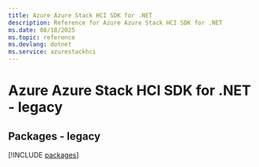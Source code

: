 ```yaml
---
title: Azure Azure Stack HCI SDK for .NET
description: Reference for Azure Azure Stack HCI SDK for .NET
ms.date: 08/18/2025
ms.topic: reference
ms.devlang: dotnet
ms.service: azurestackhci
---
```

# Azure Azure Stack HCI SDK for .NET - legacy
## Packages - legacy
[!INCLUDE [packages](azure-stack-hci-index.md)]